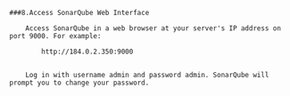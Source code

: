     ###8.Access SonarQube Web Interface

        Access SonarQube in a web browser at your server's IP address on port 9000. For example:

            http://184.0.2.350:9000

    
        Log in with username admin and password admin. SonarQube will prompt you to change your password.
